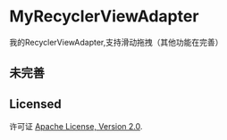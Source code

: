 # MyRecyclerViewAdapter

我的RecyclerViewAdapter,支持滑动拖拽（其他功能在完善）

## 未完善 ##


## Licensed ##
许可证 [Apache License, Version 2.0](http://www.apache.org/licenses/LICENSE-2.0).